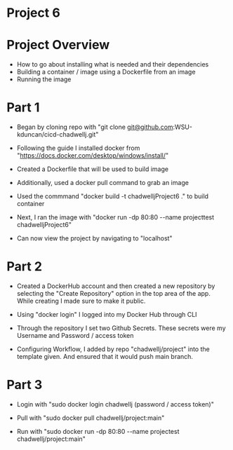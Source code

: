 # Project 6

# Project Overview

- How to go about installing what is needed and their dependencies
- Building a container / image using a Dockerfile from an image
- Running the image 

# Part 1

- Began by cloning repo with "git clone git@github.com:WSU-kduncan/cicd-chadwellj.git"

- Following the guide I installed docker from "https://docs.docker.com/desktop/windows/install/"

- Created a Dockerfile that will be used to build image

- Additionally, used a docker pull command to grab an image 

- Used the commmand "docker build -t chadwelljProject6 ." to build container

- Next, I ran the image with "docker run -dp 80:80 --name projecttest chadwelljProject6"

- Can now view the project by navigating to "localhost"

# Part 2

- Created a DockerHub account and then created a new repository by selecting the "Create Repository" option in the top area of the app. While creating I made sure to make it public.

- Using "docker login" I logged into my Docker Hub through CLI 

- Through the repository I set two Github Secrets. These secrets were my Username and Password / access token 

- Configuring Workflow, I added by repo "chadwellj/project" into the template given. And ensured that it would push main branch.

# Part 3

- Login with "sudo docker login chadwellj (password / access token)"

- Pull with "sudo docker pull chadwellj/project:main"

- Run with "sudo docker run -dp 80:80 --name projectest chadwellj/project:main"